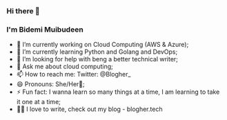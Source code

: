 ### Hi there 👋

<!--
**Blogher/Blogher** is a ✨ _special_ ✨ repository because its `README.md` (this file) appears on your GitHub profile.

Here are some ideas to get you started:-->
### I'm Bidemi Muibudeen
- 🔭 I’m currently working on Cloud Computing (AWS & Azure);
- 🌱 I’m currently learning Python and Golang and DevOps;
- 🤔 I’m looking for help with beng a better technical writer;
- 💬 Ask me about cloud computing;
- 📫 How to reach me: Twitter: @Blogher_ 
- 😄 Pronouns: She/Her🧕;
- ⚡ Fun fact: I wanna learn so many things at a time, I am learning to take it one at a time;
- ✍🏼 I love to write, check out my blog - blogher.tech

<!-- - 👯 I’m looking to collaborate on ; -->
